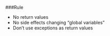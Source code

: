###Rule
- No return values
- No side effects changing “global variables”
- Don’t use exceptions as return values
